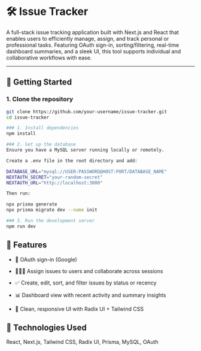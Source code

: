 # 🛠️ Issue Tracker

A full-stack issue tracking application built with Next.js and React that enables users to efficiently manage, assign, and track personal or professional tasks. Featuring OAuth sign-in, sorting/filtering, real-time dashboard summaries, and a sleek UI, this tool supports individual and collaborative workflows with ease.

---

## 🚀 Getting Started

### 1. Clone the repository

```bash
git clone https://github.com/your-username/issue-tracker.git
cd issue-tracker

### 1. Install dependencies
npm install

### 2. Set up the database
Ensure you have a MySQL server running locally or remotely.

Create a .env file in the root directory and add:

DATABASE_URL="mysql://USER:PASSWORD@HOST:PORT/DATABASE_NAME"
NEXTAUTH_SECRET="your-random-secret"
NEXTAUTH_URL="http://localhost:3000"

Then run:

npx prisma generate
npx prisma migrate dev --name init

### 3. Run the development server
npm run dev

```
## 💬 Features
- 🔐 OAuth sign-in (Google)

- 🧑‍🤝‍🧑 Assign issues to users and collaborate across sessions

- ✅ Create, edit, sort, and filter issues by status or recency

- 📊 Dashboard view with recent activity and summary insights

- 🎨 Clean, responsive UI with Radix UI + Tailwind CSS

## 🧰 Technologies Used
React, Next.js, Tailwind CSS, Radix UI, Prisma, MySQL, OAuth